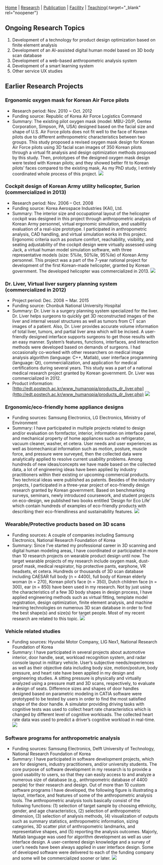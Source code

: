 [Home](README.md) | [Research](research.md) | [Publication](publication.md) | [Facility](facility.md) | [Teaching](https://handonghci.github.io/Courses/){:target="_blank" rel="noopener"}


## Ongoing Research Topics

1. Development of a  technology for product design optimization based on finite element analysis
1. Development of an AI-assisted digital human model based on 3D body scan database
1. Development of a web-based anthropometric analysis system
1. Development of a smart learning system
1. Other service UX studies


## Earlier Research Projects

### Ergonomic oxygen mask for Korean Air Force pilots
- Research period: Nov. 2010 ~ Oct. 2012
- Funding source: Republic of Korea Air Force Logistics Command
- Summary: The existing pilot oxygen mask (model: MBU-20/P, Gentex Corporation, Simpson, PA, USA) designed based on the facial size and shape of U.S. Air Force pilots does not fit well to the face of Korean pilots due to different anthropometric characteristics between two groups. This study proposed a revised oxygen mask design for Korean Air Force pilots using 3D facial scan images of 350 Korean pilots through a virtual fit analysis and design optimization methods proposed by this study. Then, prototypes of the designed oxygen mask design were tested with Korean pilots; and they showed better fit to Korean pilots’ faces compared to the existing mask. As my PhD study, I entirely coordinated whole process of this project.
![](img/research/OxygenMask.png)

### Cockpit design of Korean Army utility helicopter, Surion (commercialized in 2013)
- Research period: Nov. 2006 – Oct. 2008
- Funding source: Korea Aerospace Industries (KAI), Ltd.
- Summary: The interior size and occupational layout of the helicopter cockpit was designed in this project through anthropometric analysis of Korean Army personnel, virtual ergonomic simulation, and usability evaluation of a real-size prototype. I participated in anthropometric analysis, CAD handling, and virtual simulation works in this project. Ergonomic criteria such as posture comfort, reachability, visibility, and seating adjustability of the cockpit design were virtually assessed using Jack, a virtual human model simulation software, with three representative models (size: 5%ile, 50%ile, 95%ile) of Korean Army personnel. This project was a part of the 7-year national project for development of the first Korean-made helicopter, granted by Korean government. The developed helicopter was commercialized in 2013.
![](img/research/surion.png)

### Dr. Liver, Virtual liver surgery planning system (commercialized in 2012)
- Project period: Dec. 2008 ~ Mar. 2015
- Funding source: Chonbuk National University Hospital
- Summary: Dr. Liver is a surgery planning system specialized for the liver. Dr. Liver helps surgeons to quickly get 3D reconstructed images of the liver and internal vessel structures as well as tumors from CT scan images of a patient. Also, Dr. Liver provides accurate volume information of total liver, tumors, and partial liver area which will be incised. A user-friendly designed interface supports surgeons to get those results with an easy manner. System’s features, functions, interfaces, and interaction methods were developed based on demands of surgeons. I had occasionally co-worked with other researchers on medical image analysis algorithm (language: C++, Matlab), user interface programming (language: Qt), commercialization, and application for medical certifications during several years. This study was a part of a national medical research project granted by Korean government. Dr. Liver was commercialized in 2012. 
- Product information: [http://edt.postech.ac.kr/www_humanopia/products_dr_liver.php](http://edt.postech.ac.kr/www_humanopia/products_dr_liver.php)
![](img/research/DrLiver.png)

### Ergonomic/eco-friendly home appliance designs
- Funding sources: Samsung Electronics, LG Electronics, Ministry of Environment
- Summary: I have participated in multiple projects related to design and/or evaluation on formfactor, interior, information on interface panel, and mechanical property of home appliances such as refrigerator, vacuum cleaner, washer, et cetera. User needs and user experiences as well as biomechanical information such as motion, posture, muscle force, and pressure were surveyed, then the collected data were analytically applied to resolve current usability problems. Among hundreds of new ideas/concepts we have made based on the collected data, a lot of engineering ideas have been applied by industry practitioners within their existing or upcoming commercial products. Two technical ideas were published as patents. Besides of the industry projects, I participated in a three-year project of eco-friendly design research granted by Korean government. Based on benchmarking surveys, seminars, newly introduced coursework, and student projects on eco-design, we published two books entitled ‘Design for Eco Life’ which contain hundreds of examples of eco-friendly products with describing their eco-friendliness and sustainability features.
![](img/research/HomeAppliances.png)

### Wearable/Protective products based on 3D scans
- Funding sources: A couple of companies including Samsung Electronics, National Research Foundation of Korea
- Summary: Since I’ve started my professional career in 3D scanning and digital human modeling areas, I have coordinated or participated in more than 10 research projects on wearable product design until now. The target wearable projects of my research include oxygen mask, dust-proof mask, medical respirator, hip protective pants, earphone, VR headsets, et cetera. Hundreds or thousands of 3D scan database including CAESAR full body (n = 4400), full body of Korean elderly woman (n = 270), Korean pilot’s face (n = 350), Dutch children face (n = 300), ear (n = 850) have been used in my research. Not by just using the characteristics of a few 3D body shapes in design process, I have applied engineering methods such as virtual fitting, template model registration, design optimization, finite element analysis, and machine learning technologies on numerous 3D scan database in order to find the best shape(s) and size(s) for target people. Most of my recent research are related to this topic.
![](img/research/DHM.png)

### Vehicle related studies
- Funding sources: Hyundai Motor Company, LIG Nex1, National Research Foundation of Korea
- Summary: I have participated in several projects about automotive interior, door handle, seat, workload recognition system, and radar console layout in military vehicle. User’s subjective needs/experiences as well as their objective data including body size, motion/posture, body pressure, and heart rate have been applied in my design and engineering studies. A sitting pressure is physically and virtually analyzed using a pressure matt and 3D scans, respectively, to evaluate a design of seats. Difference sizes and shapes of door handles designed based on parametric modeling in CATIA software were prototyped to be tested by users in order to find the most satisfied shape of the door handle. A simulator providing driving tasks with cognitive tests was used to collect heart rate characteristics which is changed by different level of cognitive workloads. The collected heart rate data was used to predict a driver’s cognitive workload in real-time.
![](img/research/vehicle.png)

### Software programs for anthropometric analysis
- Funding sources: Samsung Electronics, Delft University of Technology, National Research Foundation of Korea
- Summary: I have participated in software development projects, which are for designers, industry practitioners, and/or university students. The core purpose of software development in my research is to provide a good usability to users, so that they can easily access to and analyze a numerous size of database (e.g., anthropometric database of 4400 people) for their research and design. Out of more than 10 custom software programs I have developed, the following figure is illustrating a layout, interface, and features of some of the anthropometric analysis tools. The anthropometric analysis tools basically consist of the following functions: (1) selection of target sample by choosing ethnicity, gender, and age characteristics, (2) selection of anthropometric dimension, (3) selection of analysis methods, (4) visualization of outputs such as summary statistics, anthropometric information, sizing categories, 3D scatter plot of anthropometric landmarks, and representative shapes, and (5) reporting the analysis outcomes. Majorly, Matlab language was used for algorithm development as well as user interface design. A user-centered design knowledge and a survey of user’s needs have been always applied in user interface design. Some of developed software were delivered to each of the funding company and some will be commercialized sooner or later.
![](img/research/SW.png)